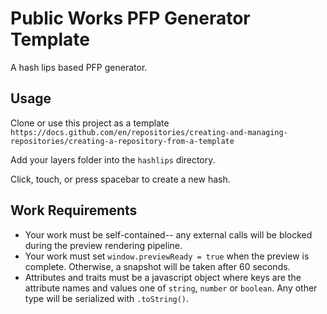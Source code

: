 # Public Works PFP Generator Template

A hash lips based PFP generator.

## Usage
Clone or use this project as a template `https://docs.github.com/en/repositories/creating-and-managing-repositories/creating-a-repository-from-a-template`

Add your layers folder into the `hashlips` directory.

Click, touch, or press spacebar to create a new hash.

## Work Requirements
* Your work must be self-contained-- any external calls will be blocked during the preview rendering pipeline.
* Your work must set `window.previewReady = true` when the preview is complete. Otherwise, a snapshot will be taken after 60 seconds.
* Attributes and traits must be a javascript object where keys are the attribute names and values one of `string`, `number` or `boolean`. Any other type will be serialized with `.toString()`.


